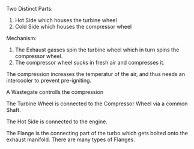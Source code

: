 Two Distinct Parts:
1. Hot Side which houses the turbine wheel
2. Cold Side which houses the compressor wheel

Mechanism:
1. The Exhaust gasses spin the turbine wheel which in turn spins the compressor wheel. 
2. The compressor wheel sucks in fresh air and compresses it. 

The compression increases the temperatur of the air, and thus needs an intercooler to prevent pre-igniting.

A Wastegate controlls the compression

The Turbine Wheel is connected to the Compressor Wheel via a common Shaft.

The Hot Side is connected to the engine.

The Flange is the connecting part of the turbo which gets bolted onto the exhaust manifold. 
There are many types of Flanges.


